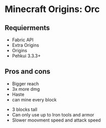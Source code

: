 # Minecraft Origins: Orc

## Requierments
- Fabric API
- Extra Origins
- Origins
- Pehkui 3.3.3+

## Pros and cons
+ Bigger reach
+ 3x more dmg
+ Haste
+ can mine every block
- 3 blocks tall
- Can only use up to Iron tools and armor
- Slower moovment speed and attack speed
